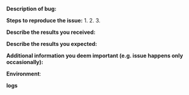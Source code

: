 <!--

---------------------------------------------------
BUG BOUNTY REPORT INFORMATION
---------------------------------------------------

In the interest of further improving the security of the network, we have launched the Raze Bug Bounty Program.

WARNING! Don't disclose any information for the Raze bug bounty. First, please read the article about our Bug Bounty Program.

https://www.reddit.com/r/Raze/comments/7makm7/announcing_the_raze_bug_bounty_program/

---------------------------------------------------
NORMAL BUG REPORT INFORMATION
---------------------------------------------------

If you are reporting a new issue, make sure that we do not have any duplicates
already open. You can ensure this by searching the issue list for this
repository. If there is a duplicate, please close your issue and add a comment
to the existing issue instead.

If you suspect your issue is a bug, please edit your issue description to
include the BUG REPORT INFORMATION shown below. If you fail to provide this
information within 7 days, we cannot debug your issue and will close it. We
will, however, reopen it if you later provide the information.

-->

**Description of bug:**

<!--
Does this issue reproduce with the latest release? if you don't use the latest version then please try our latest version.

Briefly describe the problem you are having in a few paragraphs. 
-->

**Steps to reproduce the issue:**
1.
2.
3.

**Describe the results you received:**


**Describe the results you expected:**


**Additional information you deem important (e.g. issue happens only occasionally):**

**Environment**:

<!--
- OS information  
- (Linux) Kernel (e.g. `uname -a`):
- Node version
- (docker node) docker version 
-->

**logs**

<!--

Can you please provide the Raze logs for further analysis.

How to find Raze logs:
    
https://github.com/clemahieu/raze/wiki/Log-files

-->